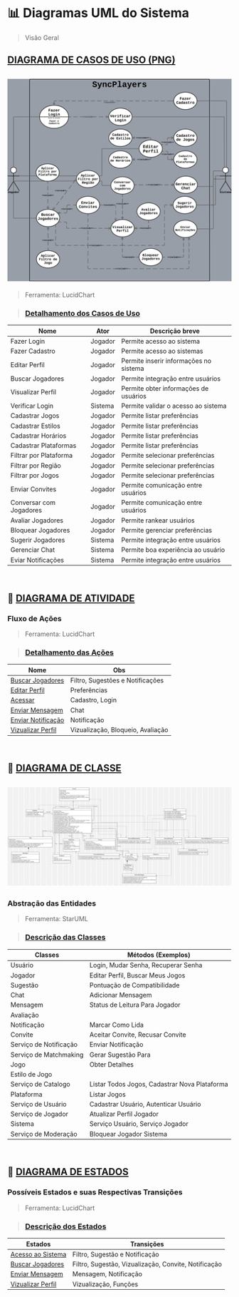 # 📊 Diagramas UML do Sistema

> Visão Geral

## [DIAGRAMA DE CASOS DE USO (PNG)](DiagramaCasodeUso/casosdeusobgwhite.png)

## ![DIAGRAMA DE CASOS DE USO (PNG)](DiagramaCasodeUso/casosdeusobgwhite.png)

> Ferramenta: LucidChart

> ### [Detalhamento dos Casos de Uso](./DiagramaCasodeUso/CasosUsoDescricao.md)

| Nome                   | Ator    | Descrição breve                        |
| ---------------------- | ------- | -------------------------------------- |
| Fazer Login            | Jogador | Permite acesso ao sistema              |
| Fazer Cadastro         | Jogador | Permite acesso ao sistemas             |
| Editar Perfil          | Jogador | Permite inserir informações no sistema |
| Buscar Jogadores       | Jogador | Permite integração entre usuários      |
| Visualizar Perfil      | Jogador | Permite obter informações de usuários  |
| Verificar Login        | Sistema | Permite validar o acesso ao sistema    |
| Cadastrar Jogos        | Jogador | Permite listar preferências            |
| Cadastrar Estilos      | Jogador | Permite listar preferências            |
| Cadastrar Horários     | Jogador | Permite listar preferências            |
| Cadastrar Plataformas  | Jogador | Permite listar preferências            |
| Filtrar por Plataforma | Jogador | Permite selecionar preferências        |
| Filtrar por Região     | Jogador | Permite selecionar preferências        |
| Filtrar por Jogos      | Jogador | Permite selecionar preferências        |
| Enviar Convites        | Jogador | Permite comunicação entre usuários     |
| Conversar com Jogadores| Jogador | Permite comunicação entre usuários     |
| Avaliar Jogadores      | Jogador | Permite rankear usuários               |
| Bloquear Jogadores     | Jogador | Permite gerenciar preferências         |
| Sugerir Jogadores      | Sistema | Permite integração entre usuários      |
| Gerenciar Chat         | Sistema | Permite boa experiência ao usuário     |
| Eviar Notificações     | Sistema | Permite integração entre usuários      |

<br>

## 🔹 [DIAGRAMA DE ATIVIDADE](./DiagramaDeAtividade/AtividadesDescricao.md)

### Fluxo de Ações

> Ferramenta: LucidChart

> ### [Detalhamento das Ações](./DiagramaDeAtividade/AtividadesDescricao.md)

| Nome                                                                            | Obs                               |
| ----------------------------------------------------------------------------    | --------------------------------- |
| [Buscar Jogadores](./DiagramaDeAtividade/DiagramaDeATVbuscarJogador.png)        | Filtro, Sugestões e Notificações  |
| [Editar Perfil](./DiagramaDeAtividade/DiagramaDeATVeditarPerfil.png)            | Preferências                      |
| [Acessar](./DiagramaDeAtividade/DiagramaDeATVloginCadastro.png)                 | Cadastro, Login                   |
| [Enviar Mensagem](./DiagramaDeAtividade/DiagramaDeATVenviarMensagem.png)        | Chat                              |
| [Enviar Notificação](./DiagramaDeAtividade/DiagramaDeATVenviarNotificação.png)  | Notificação                       |
| [Vizualizar Perfil](./DiagramaDeAtividade/DiagramaDeATVvisualizarPerfil.png)    | Vizualização, Bloqueio, Avaliação |

<br>

## 🔹 [DIAGRAMA DE CLASSE](./DiagramaDeClasse/ClassesDescricao.md)

## ![DIAGRAMA DE CLASSE](./DiagramaDeClasse/diagramadeclasses.png)

### Abstração das Entidades

> Ferramenta: StarUML

> ### [Descrição das Classes](./DiagramaDeClasse/ClassesDescricao.md)

| Classes                | Métodos (Exemplos)                              |
| ---------------------- | ----------------------------------------------- |
| Usuário                | Login, Mudar Senha, Recuperar Senha             |
| Jogador                | Editar Perfil, Buscar Meus Jogos                |
| Sugestão               | Pontuação de Compatibilidade                    |
| Chat                   | Adicionar Mensagem                              |
| Mensagem               | Status de Leitura Para Jogador                  |
| Avaliação              |                                                 |
| Notificação            | Marcar Como Lida                                |
| Convite                | Aceitar Convite, Recusar Convite                |
| Serviço de Notificação | Enviar Notificação                              |
| Serviço de Matchmaking | Gerar Sugestão Para                             |
| Jogo                   | Obter Detalhes                                  |
| Estilo de Jogo         |                                                 |
| Serviço de Catalogo    | Listar Todos Jogos, Cadastrar Nova Plataforma   |
| Plataforma             | Listar Jogos                                    |
| Serviço de Usuário     | Cadastrar Usuário, Autenticar Usuário           |
| Serviço de Jogador     | Atualizar Perfil Jogador                        |
| Sistema                | Serviço Usuário, Serviço Jogador                |
| Serviço de Moderação   | Bloquear Jogador Sistema                        |

<br>

## 🔹 [DIAGRAMA DE ESTADOS](./DiagramaDeEstados/EstadosDescricao.md)

### Possíveis Estados e suas Respectivas Transições

> Ferramenta: LucidChart

> ### [Descrição dos Estados](./DiagramaDeEstados/EstadosDescricao.md)

| Estados                                                             | Transições                                           |
| ------------------------------------------------------------------- | ---------------------------------------------------- |
| [Acesso ao Sistema](./DiagramaDeEstados/Acesso%20ao%20Sistema.png)  | Filtro, Sugestão e Notificação                       |
| [Buscar Jogadores](./DiagramaDeEstados/Buscar%20Jogadores.png)      | Filtro, Sugestão, Vizualização, Convite, Notificação |
| [Enviar Mensagem](./DiagramaDeEstados/Enviar%20Mensagem.png)        | Mensagem, Notificação                                |
| [Vizualizar Perfil](./DiagramaDeEstados/Visualizar%20Perfil.png)    | Vizualização, Funções                                |

<br>
